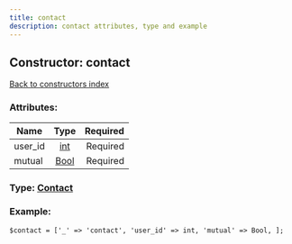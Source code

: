 ```yaml
---
title: contact
description: contact attributes, type and example
---
```

## Constructor: contact  
[Back to constructors index](index.md)



### Attributes:

| Name     |    Type       | Required |
|----------|:-------------:|---------:|
|user\_id|[int](../types/int.md) | Required|
|mutual|[Bool](../types/Bool.md) | Required|



### Type: [Contact](../types/Contact.md)


### Example:

```
$contact = ['_' => 'contact', 'user_id' => int, 'mutual' => Bool, ];
```  

